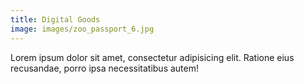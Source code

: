 ```yaml
---
title: Digital Goods
image: images/zoo_passport_6.jpg
---
```

Lorem ipsum dolor sit amet, consectetur adipisicing elit. Ratione eius recusandae, porro ipsa necessitatibus autem!